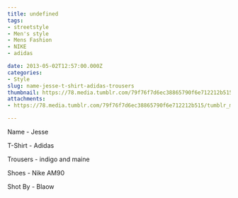 ```yaml
---
title: undefined
tags:
- streetstyle
- Men's style
- Mens Fashion
- NIKE
- adidas

date: 2013-05-02T12:57:00.000Z
categories:
- Style
slug: name-jesse-t-shirt-adidas-trousers
thumbnail: https://78.media.tumblr.com/79f76f7d6ec38865790f6e712212b515/tumblr_mm840eMFxR1rhrm24o1_1280.jpg
attachments:
- https://78.media.tumblr.com/79f76f7d6ec38865790f6e712212b515/tumblr_mm840eMFxR1rhrm24o1_1280.jpg

---
```


Name - Jesse 

  T-Shirt - Adidas 

  Trousers - indigo and maine 

  Shoes - Nike AM90 

  Shot By - Blaow

